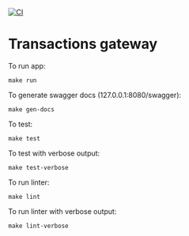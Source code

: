 [![CI](https://github.com/tj-actions/coverage-badge-go/workflows/CI/badge.svg)](https://github.com/d1zero/go-transactions-gateway/actions?query=workflow%3ACI)

# Transactions gateway

To run app:
```shell
make run
```

To generate swagger docs (127.0.0.1:8080/swagger):
```shell
make gen-docs
```

To test:
```shell
make test
```

To test with verbose output:
```shell
make test-verbose
```

To run linter:
```shell
make lint
```

To run linter with verbose output:
```shell
make lint-verbose
```
